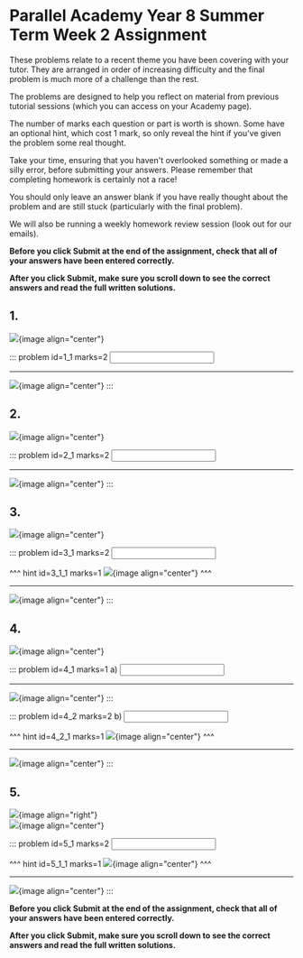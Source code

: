 # Parallel Academy Year 8 Summer Term Week 2 Assignment

These problems relate to a recent theme you have been covering with your tutor. They are arranged in order of increasing difficulty and the final problem is much more of a challenge than the rest.  

The problems are designed to help you reflect on material from previous tutorial sessions (which you can access on your Academy page).  

The number of marks each question or part is worth is shown. Some have an optional hint, which cost 1 mark, so only reveal the hint if you’ve given the problem some real thought.   

Take your time, ensuring that you haven't overlooked something or made a silly error, before submitting your answers. Please remember that completing homework is certainly not a race!  

You should only leave an answer blank if you have really thought about the problem and are still stuck (particularly with the final problem).  

We will also be running a weekly homework review session (look out for our emails).  

**Before you click Submit at the end of the assignment, check that all of your answers have been entered correctly.** 
  
**After you click Submit, make sure you scroll down to see the correct answers and read the full written solutions.**  

## 1.	
![](/resources/academy-8sum-week-3/q1.png){image align="center"}  

::: problem id=1_1 marks=2
<input type="number" solution="3124"/>  

---

![](/resources/academy-8sum-week-3/s1.png){image align="center"}
:::  


## 2.
![](/resources/academy-8sum-week-3/q2.png){image align="center"}  

::: problem id=2_1 marks=2
<input type="number" solution="4320"/>  

---

![](/resources/academy-8sum-week-3/s2.png){image align="center"}
:::  


## 3.
![](/resources/academy-8sum-week-3/q3.png){image align="center"}  

::: problem id=3_1 marks=2
<input type="number" solution="720"/>  

^^^ hint id=3_1_1 marks=1
![](/resources/academy-8sum-week-3/h3.png){image align="center"} 
^^^  

---

![](/resources/academy-8sum-week-3/s3.png){image align="center"}
:::  


## 4.
![](/resources/academy-8sum-week-3/q4.png){image align="center"}  

::: problem id=4_1 marks=1
a) <input type="number" solution="10"/>  

---

![](/resources/academy-8sum-week-3/s4a.png){image align="center"}
:::  

::: problem id=4_2 marks=2
b) <input type="number" solution="912"/>  

^^^ hint id=4_2_1 marks=1
![](/resources/academy-8sum-week-3/h4b.png){image align="center"} 
^^^  

---

![](/resources/academy-8sum-week-3/s4b.png){image align="center"}
::: 


## 5.
![](/resources/academy-4-week-2/4-skull.png){image align="right"}  
![](/resources/academy-8sum-week-3/q5.png){image align="center"}  

::: problem id=5_1 marks=2
<input type="number" solution="144"/>  

^^^ hint id=5_1_1 marks=1
![](/resources/academy-8sum-week-3/h5.png){image align="center"} 
^^^  

---

![](/resources/academy-8sum-week-3/s5.png){image align="center"}
::: 

**Before you click Submit at the end of the assignment, check that all of your answers have been entered correctly.** 
  
**After you click Submit, make sure you scroll down to see the correct answers and read the full written solutions.**  